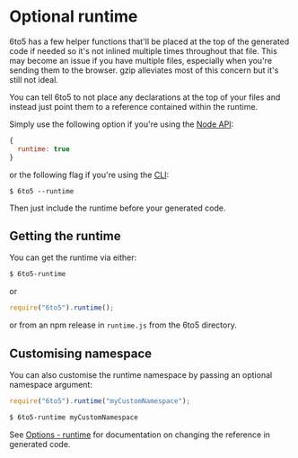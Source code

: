 # Optional runtime

6to5 has a few helper functions that'll be placed at the top of the generated
code if needed so it's not inlined multiple times throughout that file. This may
become an issue if you have multiple files, especially when you're sending them
to the browser. gzip alleviates most of this concern but it's still not ideal.

You can tell 6to5 to not place any declarations at the top of your files and
instead just point them to a reference contained within the runtime.

Simply use the following option if you're using the [Node API](usage.md#node):

```javascript
{
  runtime: true
}
```

or the following flag if you're using the [CLI](usage.md#cli):

```ssh
$ 6to5 --runtime
```

Then just include the runtime before your generated code.

## Getting the runtime

You can get the runtime via either:

```sh
$ 6to5-runtime
```

or

```javascript
require("6to5").runtime();
```

or from an npm release in `runtime.js` from the 6to5 directory.

## Customising namespace

You can also customise the runtime namespace by passing an optional namespace
argument:

```javascript
require("6to5").runtime("myCustomNamespace");
```

```sh
$ 6to5-runtime myCustomNamespace
```

See [Options - runtime](usage.md#options) for documentation on changing the
reference in generated code.

